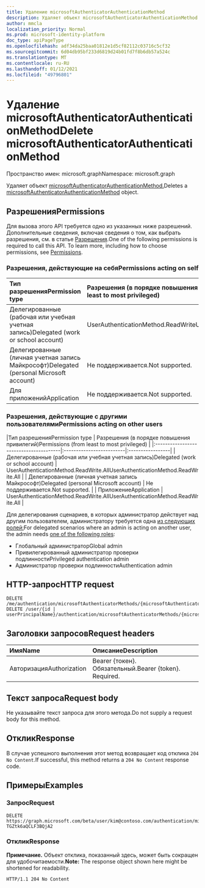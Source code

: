 ```yaml
---
title: Удаление microsoftAuthenticatorAuthenticationMethod
description: Удаляет объект microsoftAuthenticatorAuthenticationMethod.
author: mmcla
localization_priority: Normal
ms.prod: microsoft-identity-platform
doc_type: apiPageType
ms.openlocfilehash: adf34da25baa01812e1d5cf82112c03716c5cf32
ms.sourcegitcommit: 6d04db95bf233d6819d24b01fd7f8b6db57a524c
ms.translationtype: MT
ms.contentlocale: ru-RU
ms.lasthandoff: 01/12/2021
ms.locfileid: "49796801"
---
```

# <a name="delete-microsoftauthenticatorauthenticationmethod"></a><span data-ttu-id="978ec-103">Удаление microsoftAuthenticatorAuthenticationMethod</span><span class="sxs-lookup"><span data-stu-id="978ec-103">Delete microsoftAuthenticatorAuthenticationMethod</span></span>
<span data-ttu-id="978ec-104">Пространство имен: microsoft.graph</span><span class="sxs-lookup"><span data-stu-id="978ec-104">Namespace: microsoft.graph</span></span>

<span data-ttu-id="978ec-105">Удаляет объект [microsoftAuthenticatorAuthenticationMethod.](../resources/microsoftauthenticatorauthenticationmethod.md)</span><span class="sxs-lookup"><span data-stu-id="978ec-105">Deletes a [microsoftAuthenticatorAuthenticationMethod](../resources/microsoftauthenticatorauthenticationmethod.md) object.</span></span>

## <a name="permissions"></a><span data-ttu-id="978ec-106">Разрешения</span><span class="sxs-lookup"><span data-stu-id="978ec-106">Permissions</span></span>

<span data-ttu-id="978ec-p101">Для вызова этого API требуется одно из указанных ниже разрешений. Дополнительные сведения, включая сведения о том, как выбрать разрешения, см. в статье [Разрешения](/graph/permissions-reference).</span><span class="sxs-lookup"><span data-stu-id="978ec-p101">One of the following permissions is required to call this API. To learn more, including how to choose permissions, see [Permissions](/graph/permissions-reference).</span></span>

### <a name="permissions-acting-on-self"></a><span data-ttu-id="978ec-109">Разрешения, действующие на себя</span><span class="sxs-lookup"><span data-stu-id="978ec-109">Permissions acting on self</span></span>

|<span data-ttu-id="978ec-110">Тип разрешения</span><span class="sxs-lookup"><span data-stu-id="978ec-110">Permission type</span></span>      | <span data-ttu-id="978ec-111">Разрешения (в порядке повышения привилегий)</span><span class="sxs-lookup"><span data-stu-id="978ec-111">Permissions (from least to most privileged)</span></span>              |
|:---------------------------------------|:-------------------------|
| <span data-ttu-id="978ec-112">Делегированные (рабочая или учебная учетная запись)</span><span class="sxs-lookup"><span data-stu-id="978ec-112">Delegated (work or school account)</span></span>     | <span data-ttu-id="978ec-113">UserAuthenticationMethod.ReadWrite</span><span class="sxs-lookup"><span data-stu-id="978ec-113">UserAuthenticationMethod.ReadWrite</span></span> |
| <span data-ttu-id="978ec-114">Делегированные (личная учетная запись Майкрософт)</span><span class="sxs-lookup"><span data-stu-id="978ec-114">Delegated (personal Microsoft account)</span></span> | <span data-ttu-id="978ec-115">Не поддерживается.</span><span class="sxs-lookup"><span data-stu-id="978ec-115">Not supported.</span></span> |
| <span data-ttu-id="978ec-116">Для приложений</span><span class="sxs-lookup"><span data-stu-id="978ec-116">Application</span></span>                            | <span data-ttu-id="978ec-117">Не поддерживается.</span><span class="sxs-lookup"><span data-stu-id="978ec-117">Not supported.</span></span> |

### <a name="permissions-acting-on-other-users"></a><span data-ttu-id="978ec-118">Разрешения, действующие с другими пользователями</span><span class="sxs-lookup"><span data-stu-id="978ec-118">Permissions acting on other users</span></span>

|<span data-ttu-id="978ec-119">Тип разрешения</span><span class="sxs-lookup"><span data-stu-id="978ec-119">Permission type</span></span>      | <span data-ttu-id="978ec-120">Разрешения (в порядке повышения привилегий)</span><span class="sxs-lookup"><span data-stu-id="978ec-120">Permissions (from least to most privileged)</span></span>              |
|:---------------------------------------|:-------------------------|:-----------------|
| <span data-ttu-id="978ec-121">Делегированные (рабочая или учебная учетная запись)</span><span class="sxs-lookup"><span data-stu-id="978ec-121">Delegated (work or school account)</span></span>     | <span data-ttu-id="978ec-122">UserAuthenticationMethod.ReadWrite.All</span><span class="sxs-lookup"><span data-stu-id="978ec-122">UserAuthenticationMethod.ReadWrite.All</span></span> |
| <span data-ttu-id="978ec-123">Делегированные (личная учетная запись Майкрософт)</span><span class="sxs-lookup"><span data-stu-id="978ec-123">Delegated (personal Microsoft account)</span></span> | <span data-ttu-id="978ec-124">Не поддерживается.</span><span class="sxs-lookup"><span data-stu-id="978ec-124">Not supported.</span></span> |
| <span data-ttu-id="978ec-125">Приложение</span><span class="sxs-lookup"><span data-stu-id="978ec-125">Application</span></span>                            | <span data-ttu-id="978ec-126">UserAuthenticationMethod.ReadWrite.All</span><span class="sxs-lookup"><span data-stu-id="978ec-126">UserAuthenticationMethod.ReadWrite.All</span></span> |

<span data-ttu-id="978ec-127">Для делегирования сценариев, в которых администратор действует над другим пользователем, администратору требуется одна [из следующих ролей:](/azure/active-directory/users-groups-roles/directory-assign-admin-roles#available-roles)</span><span class="sxs-lookup"><span data-stu-id="978ec-127">For delegated scenarios where an admin is acting on another user, the admin needs [one of the following roles](/azure/active-directory/users-groups-roles/directory-assign-admin-roles#available-roles):</span></span>
* <span data-ttu-id="978ec-128">Глобальный администратор</span><span class="sxs-lookup"><span data-stu-id="978ec-128">Global admin</span></span>
* <span data-ttu-id="978ec-129">Привилегированный администратор проверки подлинности</span><span class="sxs-lookup"><span data-stu-id="978ec-129">Privileged authentication admin</span></span>
* <span data-ttu-id="978ec-130">Администратор проверки подлинности</span><span class="sxs-lookup"><span data-stu-id="978ec-130">Authentication admin</span></span>

## <a name="http-request"></a><span data-ttu-id="978ec-131">HTTP-запрос</span><span class="sxs-lookup"><span data-stu-id="978ec-131">HTTP request</span></span>

<!-- {
  "blockType": "ignored"
}
-->
``` http
DELETE /me/authentication/microsoftAuthenticatorMethods/{microsoftAuthenticatorAuthenticationMethodId}
DELETE /user/{id | userPrincipalName}/authentication/microsoftAuthenticatorMethods/{microsoftAuthenticatorAuthenticationMethodId}
```

## <a name="request-headers"></a><span data-ttu-id="978ec-132">Заголовки запросов</span><span class="sxs-lookup"><span data-stu-id="978ec-132">Request headers</span></span>
|<span data-ttu-id="978ec-133">Имя</span><span class="sxs-lookup"><span data-stu-id="978ec-133">Name</span></span>|<span data-ttu-id="978ec-134">Описание</span><span class="sxs-lookup"><span data-stu-id="978ec-134">Description</span></span>|
|:---|:---|
|<span data-ttu-id="978ec-135">Авторизация</span><span class="sxs-lookup"><span data-stu-id="978ec-135">Authorization</span></span>|<span data-ttu-id="978ec-p102">Bearer {токен}. Обязательный.</span><span class="sxs-lookup"><span data-stu-id="978ec-p102">Bearer {token}. Required.</span></span>|

## <a name="request-body"></a><span data-ttu-id="978ec-138">Текст запроса</span><span class="sxs-lookup"><span data-stu-id="978ec-138">Request body</span></span>
<span data-ttu-id="978ec-139">Не указывайте текст запроса для этого метода.</span><span class="sxs-lookup"><span data-stu-id="978ec-139">Do not supply a request body for this method.</span></span>

## <a name="response"></a><span data-ttu-id="978ec-140">Отклик</span><span class="sxs-lookup"><span data-stu-id="978ec-140">Response</span></span>

<span data-ttu-id="978ec-141">В случае успешного выполнения этот метод возвращает код отклика `204 No Content`.</span><span class="sxs-lookup"><span data-stu-id="978ec-141">If successful, this method returns a `204 No Content` response code.</span></span>

## <a name="examples"></a><span data-ttu-id="978ec-142">Примеры</span><span class="sxs-lookup"><span data-stu-id="978ec-142">Examples</span></span>

### <a name="request"></a><span data-ttu-id="978ec-143">Запрос</span><span class="sxs-lookup"><span data-stu-id="978ec-143">Request</span></span>
<!-- {
  "blockType": "request",
  "name": "delete_microsoftauthenticatorauthenticationmethod"
}
-->
``` http
DELETE https://graph.microsoft.com/beta/user/kim@contoso.com/authentication/microsoftAuthenticatorMethods/_jpuR-TGZtk6aQCLF3BQjA2
```


### <a name="response"></a><span data-ttu-id="978ec-144">Отклик</span><span class="sxs-lookup"><span data-stu-id="978ec-144">Response</span></span>
<span data-ttu-id="978ec-145">**Примечание.** Объект отклика, показанный здесь, может быть сокращен для удобочитаемости.</span><span class="sxs-lookup"><span data-stu-id="978ec-145">**Note:** The response object shown here might be shortened for readability.</span></span>
<!-- {
  "blockType": "response",
  "truncated": true
}
-->
``` http
HTTP/1.1 204 No Content
```

